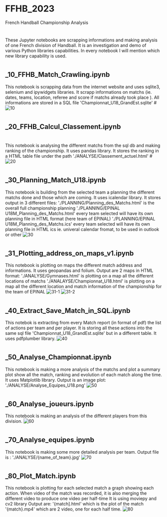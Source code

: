 # FFHB_2023
French Handball Championship Analysis
#
These Jupyter notebooks are scrapping informations and making analysis of one French division of Handball.
It is an investigation and demo of various Python libraries capabilities. In every notebook I will mention which new library capability is used.
#
#
## _10_FFHB_Match_Crawling.ipynb
This notebook is scrapping data from the internet website and uses sqlite3, selenium and ipywidgets libraries.
It scrapp informations on matchs (ie. dates, teams, location, referee and score if matchs already took place ). All informations are stored in a SQL file 'Championnat_U18_GrandEst.sqlite'
#![10](https://user-images.githubusercontent.com/105541734/213926951-dd906eb2-b742-4a6b-b098-c990ad41cca8.jpg)
#
## _20_FFHB_Calcul_Classement.ipynb
#
This notebook is analysing the different matchs from the sql db and making ranking of the championship. It uses pandas library.
It stores the ranking in a HTML table file under the path './ANALYSE/Classement_actuel.html'
#![20](https://user-images.githubusercontent.com/105541734/213931481-1ad57287-cced-4d8f-b21a-646ba488c6e2.jpg)
#
## _30_Planning_Match_U18.ipynb
This notebook is building from the selected team a planning the different matchs done and those which are coming. It uses icalendar library.
It stores output in 3 different files:
    './PLANNING/Planning_des_Matchs.html' is the overall full championship planning
    './PLANNING/EPINAL U18M_Planning_des_Matchs.html' every team selected will have its own planning file in HTML format (here team of EPINAL)
    './PLANNING/EPINAL U18M_Planning_des_Matchs.ics' every team selected will have its own planning file in HTML ics ie. univeral calendar fromat, to be used in outlook or other
![30](https://user-images.githubusercontent.com/105541734/213931494-64ef04b2-fe35-49b2-93b9-2ec0ed3a25a8.jpg)
#
## _31_Plotting_address_on_maps_v1.ipynb
This notebook is plotting on maps the different match address and informations. It uses geopandas and folium.
Output are 2 maps in HTML format:
    './ANALYSE/Gymnases.html' is plotting on a map all the different locations of matchs
    './ANALAYSE/Championnat_U18.html' is plotting on a map all the different location and match information of the championship for the team of EPINAL
![31-1](https://user-images.githubusercontent.com/105541734/213931505-4258550c-48ab-4ad7-b452-6eca1a2851e0.jpg)
![31-2](https://user-images.githubusercontent.com/105541734/213931509-c0170250-efff-4991-adce-2652da4679f0.jpg)
#
## _40_Extract_Save_Match_in_SQL.ipynb
This notebok is extracting from every Match report (in format of pdf) the list of actions per team and per player. It is storing all these actions into the same sql file 'Championnat_U18_GrandEst.sqlite' but in a different table. It uses pdfplumber library.
![40](https://user-images.githubusercontent.com/105541734/213931517-2e79ff3b-4951-4f2c-9d9b-690760af76e1.jpg)
#
## _50_Analyse_Championnat.ipynb
This notebook is making a more analysis of the matchs and plot a summary plot show all the match, ranking and evolution of each match along the time.
It uses Matplotlib library.
Output is an image plot:
    './ANALYSE/Analyse_Equipes_U18.png'
![50](https://user-images.githubusercontent.com/105541734/213931522-3b603ae1-f341-46cb-9670-86f9be2e92a3.jpg)
#
## _60_Analyse_joueurs.ipynb
This notebook is making an analysis of the different players from this division.
![60](https://user-images.githubusercontent.com/105541734/213931528-83b6288e-9a4c-4e8e-baca-7f8c9352b666.jpg)
#
## _70_Analyse_equipes.ipynb
This notebook is making some more detailed analysis per team.
Output file is :
    './ANALYSE/{name_of_team}.jpg'
![70](https://user-images.githubusercontent.com/105541734/213931535-2737bf0e-ce85-4785-a5c7-16dbd1c05d52.jpg)
#
## _80_Plot_Match.ipynb
This notebook is plotting for each selected match a graph showing each action. When video of the match was recorded, it is also merging the different video to produce one video per half-time
It is using moviepy and cv2 library
Output are:
    '{match].html' which is the plot of the match
    '{match}.mp4' which are 2 video, one for each half time.
 ![80](https://user-images.githubusercontent.com/105541734/213931598-3e0229b7-2fa7-486a-ba33-a026cd86d7c4.jpg)
   
    
  
